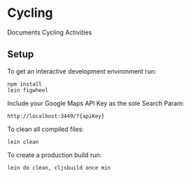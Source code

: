 # Cycling

Documents Cycling Activities

## Setup

To get an interactive development environment run:

    npm install
    lein figwheel

Include your Google Maps API Key as the sole Search Param:

    http://localhost:3449/?{apiKey}

To clean all compiled files:

    lein clean

To create a production build run:

    lein do clean, cljsbuild once min